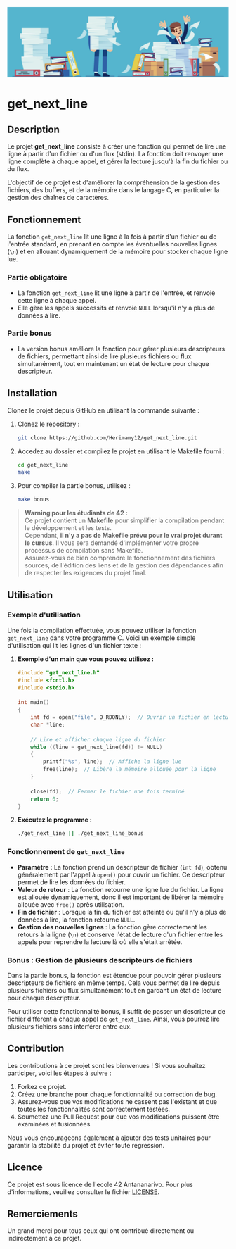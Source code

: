 ![gnl](get_next_line.jpg)
# get_next_line

## Description

Le projet **get_next_line** consiste à créer une fonction qui permet de lire une ligne à partir d'un fichier ou d'un flux (stdin). La fonction doit renvoyer une ligne complète à chaque appel, et gérer la lecture jusqu'à la fin du fichier ou du flux.

L'objectif de ce projet est d'améliorer la compréhension de la gestion des fichiers, des buffers, et de la mémoire dans le langage C, en particulier la gestion des chaînes de caractères.

## Fonctionnement

La fonction `get_next_line` lit une ligne à la fois à partir d'un fichier ou de l'entrée standard, en prenant en compte les éventuelles nouvelles lignes (`\n`) et en allouant dynamiquement de la mémoire pour stocker chaque ligne lue.

### Partie obligatoire

- La fonction `get_next_line` lit une ligne à partir de l'entrée, et renvoie cette ligne à chaque appel.
- Elle gère les appels successifs et renvoie `NULL` lorsqu'il n'y a plus de données à lire.
  
### Partie bonus

- La version bonus améliore la fonction pour gérer plusieurs descripteurs de fichiers, permettant ainsi de lire plusieurs fichiers ou flux simultanément, tout en maintenant un état de lecture pour chaque descripteur.

## Installation

Clonez le projet depuis GitHub en utilisant la commande suivante :

1. Clonez le repository :

	```bash
	git clone https://github.com/Herimamy12/get_next_line.git

2. Accedez au dossier et compilez le projet en utilisant le Makefile fourni :

	```bash
	cd get_next_line
	make

3. Pour compiler la partie bonus, utilisez :

	```bash
	make bonus

> **Warning pour les étudiants de 42 :**  
> Ce projet contient un **Makefile** pour simplifier la compilation pendant le développement et les tests.  
> Cependant, **il n'y a pas de Makefile prévu pour le vrai projet durant le cursus**. Il vous sera demandé d'implémenter votre propre processus de compilation sans Makefile.  
> Assurez-vous de bien comprendre le fonctionnement des fichiers sources, de l'édition des liens et de la gestion des dépendances afin de respecter les exigences du projet final.

## Utilisation

### Exemple d'utilisation

Une fois la compilation effectuée, vous pouvez utiliser la fonction `get_next_line` dans votre programme C. Voici un exemple simple d'utilisation qui lit les lignes d'un fichier texte :

1. **Exemple d'un main que vous pouvez utilisez :**

	```c
	#include "get_next_line.h"
	#include <fcntl.h>
	#include <stdio.h>

	int main()
	{
		int fd = open("file", O_RDONLY);  // Ouvrir un fichier en lecture seule
		char *line;

		// Lire et afficher chaque ligne du fichier
		while ((line = get_next_line(fd)) != NULL)
		{
			printf("%s", line);  // Affiche la ligne lue
			free(line);  // Libère la mémoire allouée pour la ligne
		}

		close(fd);  // Fermer le fichier une fois terminé
		return 0;
	}

2. **Exécutez le programme :**
	```bash
	./get_next_line || ./get_next_line_bonus
	```
### Fonctionnement de `get_next_line`

- **Paramètre** : La fonction prend un descripteur de fichier (`int fd`), obtenu généralement par l'appel à `open()` pour ouvrir un fichier. Ce descripteur permet de lire les données du fichier.
- **Valeur de retour** : La fonction retourne une ligne lue du fichier. La ligne est allouée dynamiquement, donc il est important de libérer la mémoire allouée avec `free()` après utilisation.
- **Fin de fichier** : Lorsque la fin du fichier est atteinte ou qu'il n'y a plus de données à lire, la fonction retourne `NULL`.
- **Gestion des nouvelles lignes** : La fonction gère correctement les retours à la ligne (`\n`) et conserve l'état de lecture d'un fichier entre les appels pour reprendre la lecture là où elle s'était arrêtée.

### Bonus : Gestion de plusieurs descripteurs de fichiers

Dans la partie bonus, la fonction est étendue pour pouvoir gérer plusieurs descripteurs de fichiers en même temps. Cela vous permet de lire depuis plusieurs fichiers ou flux simultanément tout en gardant un état de lecture pour chaque descripteur.

Pour utiliser cette fonctionnalité bonus, il suffit de passer un descripteur de fichier différent à chaque appel de `get_next_line`. Ainsi, vous pourrez lire plusieurs fichiers sans interférer entre eux.

## Contribution

Les contributions à ce projet sont les bienvenues ! Si vous souhaitez participer, voici les étapes à suivre :

1. Forkez ce projet.
2. Créez une branche pour chaque fonctionnalité ou correction de bug.
3. Assurez-vous que vos modifications ne cassent pas l'existant et que toutes les fonctionnalités sont correctement testées.
4. Soumettez une Pull Request pour que vos modifications puissent être examinées et fusionnées.

Nous vous encourageons également à ajouter des tests unitaires pour garantir la stabilité du projet et éviter toute régression.

## Licence

Ce projet est sous licence de l'ecole 42 Antananarivo. Pour plus d'informations, veuillez consulter le fichier [LICENSE](https://42antananarivo.mg/mentions-legales/).

## Remerciements

Un grand merci pour tous ceux qui ont contribué directement ou indirectement à ce projet.
